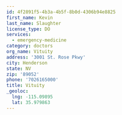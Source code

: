 ```yaml
---
id: 4f2891f5-4b3a-4b5f-8b0d-4306b94e8825
first_name: Kevin
last_name: Slaughter
license_type: DO
services:
  - emergency-medicine
category: doctors
org_name: Vituity
address: '3001 St. Rose Pkwy'
city: Henderson
state: NV
zip: '89052'
phone: '7026165000'
title: Vituity
_geoloc:
  lng: -115.09895
  lat: 35.979863
---
```

